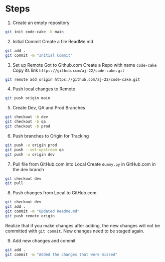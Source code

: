 # Steps

1. Create an empty repository
```sh
git init code-cake -b main
```

2. Initial Commit
Create a file ReadMe.md
```sh
git add .
git commit -m "Initial Commit"
```

3. Set up Remote
Got to Github.com
Create a Repo with name `code-cake`
Copy its link `https://github.com/aj-22/code-cake.git`
```sh
git remote add origin https://github.com/aj-22/code-cake.git
```

4. Push local changes to Remote
```sh
git push origin main
```

5. Create Dev, QA and Prod Branches
```sh
git checkout -b dev
git checkout -b qa
git checkout -b prod
```

6. Push branches to Origin for Tracking
```sh
git push -u origin prod
git push --set-upstream qa
git push -u origin dev
```

7. Pull file from GitHub.com into Local
Create `dummy.py` in GitHub.com in the dev branch
```sh
git checkout dev
git pull
```

8. Push changes from Local to GitHub.com
```sh
git checkout dev
git add .
git commit -m "Updated Readme.md"
git push remote origin 
```

Realize that if you make changes after adding, the new changes will not be committed with `git commit`.
New changes need to be staged again.

9. Add new changes and commit
```sh
git add .
git commit -m "Added the changes that were missed"
```